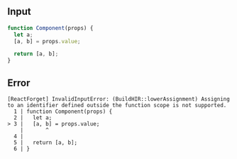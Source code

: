 
## Input

```javascript
function Component(props) {
  let a;
  [a, b] = props.value;

  return [a, b];
}

```


## Error

```
[ReactForget] InvalidInputError: (BuildHIR::lowerAssignment) Assigning to an identifier defined outside the function scope is not supported.
  1 | function Component(props) {
  2 |   let a;
> 3 |   [a, b] = props.value;
    |       ^
  4 |
  5 |   return [a, b];
  6 | }
```
          
      